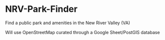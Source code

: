 # NRV-Park-Finder
Find a public park and amenities in the New River Valley (VA)

Will use OpenStreetMap curated through a Google Sheet/PostGIS database
